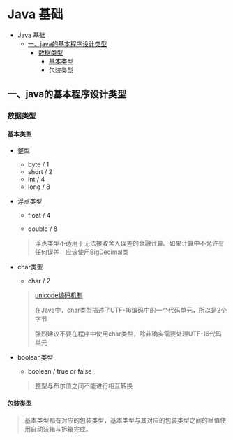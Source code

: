 # Java 基础
<!-- GFM-TOC -->
* [Java 基础](#java-基础)
  * [一、java的基本程序设计类型](#一java的基本程序设计类型)
    * [数据类型](#数据类型)
      * [基本类型](#基本类型)
      * [包装类型](#包装类型)

## 一、java的基本程序设计类型

### 数据类型

#### 基本类型

- 整型

  - byte / 1
  - short / 2
  - int / 4
  - long / 8

- 浮点类型

  - float / 4

  - double / 8

  > 浮点类型不适用于无法接收舍入误差的金融计算。如果计算中不允许有任何误差，应该使用BigDecimal类

- char类型

  - char / 2

  > [unicode编码机制](extension/unicode编码机制.md)
  >
  > 在Java中，char类型描述了UTF-16编码中的一个代码单元，所以是2个字节
  >
  > 强烈建议不要在程序中使用char类型，除非确实需要处理UTF-16代码单元

- boolean类型

  - boolean / true or false

  > 整型与布尔值之间不能进行相互转换

#### 包装类型

  > 基本类型都有对应的包装类型，基本类型与其对应的包装类型之间的赋值使用自动装箱与拆箱完成。
